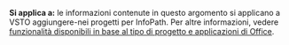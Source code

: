   **Si applica a:** le informazioni contenute in questo argomento si applicano a VSTO aggiungere\-nei progetti per InfoPath. Per altre informazioni, vedere [funzionalità disponibili in base al tipo di progetto e applicazioni di Office](../../vsto/features-available-by-office-application-and-project-type.md).

  